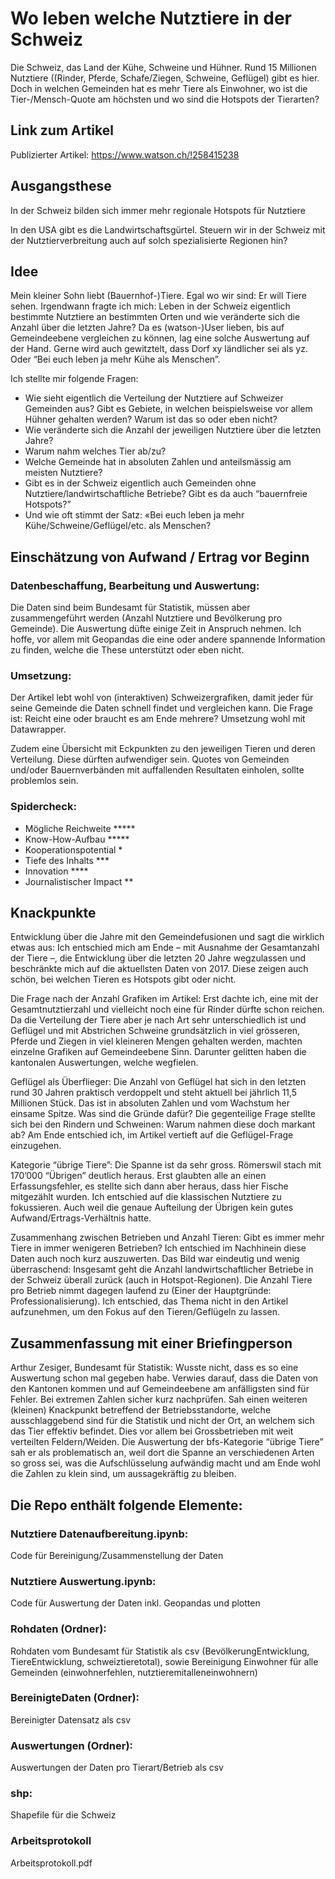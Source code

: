 # Wo leben welche Nutztiere in der Schweiz

Die Schweiz, das Land der Kühe, Schweine und Hühner. Rund 15 Millionen Nutztiere ((Rinder, Pferde, Schafe/Ziegen, Schweine, Geflügel) gibt es hier. Doch in welchen Gemeinden hat es mehr Tiere als Einwohner, wo ist die Tier-/Mensch-Quote am höchsten und wo sind die Hotspots der Tierarten?


## Link zum Artikel

Publizierter Artikel: https://www.watson.ch/!258415238


## Ausgangsthese

In der Schweiz bilden sich immer mehr regionale Hotspots für Nutztiere

In den USA gibt es die Landwirtschaftsgürtel. Steuern wir in der Schweiz mit der Nutztierverbreitung auch auf solch spezialisierte Regionen hin? 


## Idee

Mein kleiner Sohn liebt (Bauernhof-)Tiere. Egal wo wir sind: Er will Tiere sehen. Irgendwann fragte ich mich: Leben in der Schweiz eigentlich bestimmte Nutztiere an bestimmten Orten und wie veränderte sich die Anzahl über die letzten Jahre? Da es (watson-)User lieben, bis auf Gemeindeebene vergleichen zu können, lag eine solche Auswertung auf der Hand. Gerne wird auch gewitztelt, dass Dorf xy ländlicher sei als yz. Oder “Bei euch leben ja mehr Kühe als Menschen”. 

Ich stellte mir folgende Fragen:

- Wie sieht eigentlich die Verteilung der Nutztiere auf Schweizer Gemeinden aus? Gibt es Gebiete, in welchen beispielsweise vor allem Hühner gehalten werden? Warum ist das so oder eben nicht?
- Wie veränderte sich die Anzahl der jeweiligen Nutztiere über die letzten Jahre?
- Warum nahm welches Tier ab/zu?
- Welche Gemeinde hat in absoluten Zahlen und anteilsmässig am meisten Nutztiere?
- Gibt es in der Schweiz eigentlich auch Gemeinden ohne Nutztiere/landwirtschaftliche Betriebe? Gibt es da auch “bauernfreie Hotspots?”
- Und wie oft stimmt der Satz: «Bei euch leben ja mehr Kühe/Schweine/Geflügel/etc. als Menschen?


## Einschätzung von Aufwand / Ertrag vor Beginn

### Datenbeschaffung, Bearbeitung und Auswertung: 
Die Daten sind beim Bundesamt für Statistik, müssen aber zusammengeführt werden (Anzahl Nutztiere und Bevölkerung pro Gemeinde). Die Auswertung düfte einige Zeit in Anspruch nehmen. Ich hoffe, vor allem mit Geopandas die eine oder andere spannende Information zu finden, welche die These unterstützt oder eben nicht.

### Umsetzung: 
Der Artikel lebt wohl von (interaktiven) Schweizergrafiken, damit jeder für seine Gemeinde die Daten schnell findet und vergleichen kann. Die Frage ist: Reicht eine oder braucht es am Ende mehrere? Umsetzung wohl mit Datawrapper. 

Zudem eine Übersicht mit Eckpunkten zu den jeweiligen Tieren und deren Verteilung. Diese dürften aufwendiger sein. Quotes von Gemeinden und/oder Bauernverbänden mit auffallenden Resultaten einholen, sollte problemlos sein.

### Spidercheck: 
- Mögliche Reichweite *****
- Know-How-Aufbau *****
- Kooperationspotential *
- Tiefe des Inhalts ***
- Innovation ****
- Journalistischer Impact **


## Knackpunkte

Entwicklung über die Jahre mit den Gemeindefusionen und sagt die wirklich etwas aus:
Ich entschied mich am Ende – mit Ausnahme der Gesamtanzahl der Tiere –, die Entwicklung über die letzten 20 Jahre wegzulassen und beschränkte mich auf die aktuellsten Daten von 2017. Diese zeigen auch schön, bei welchen Tieren es Hotspots gibt oder nicht.
 
Die Frage nach der Anzahl Grafiken im Artikel:
Erst dachte ich, eine mit der Gesamtnutztierzahl und vielleicht noch eine für Rinder dürfte schon reichen. Da die Verteilung der Tiere aber je nach Art sehr unterschiedlich ist und Geflügel und mit Abstrichen Schweine grundsätzlich in viel grösseren, Pferde und Ziegen in viel kleineren Mengen gehalten werden, machten einzelne Grafiken auf Gemeindeebene Sinn. Darunter gelitten haben die kantonalen Auswertungen, welche wegfielen.

Geflügel als Überflieger: 
Die Anzahl von Geflügel hat sich in den letzten rund 30 Jahren praktisch verdoppelt und steht aktuell bei jährlich 11,5 Millionen Stück. Das ist in absoluten Zahlen und vom Wachstum her einsame Spitze. Was sind die Gründe dafür? Die gegenteilige Frage stellte sich bei den Rindern und Schweinen: Warum nahmen diese doch markant ab? Am Ende entschied ich, im Artikel vertieft auf die Geflügel-Frage einzugehen.

Kategorie “übrige Tiere”:
Die Spanne ist da sehr gross. Römerswil stach mit 170’000 “Übrigen” deutlich heraus. Erst glaubten alle an einen Erfassungsfehler, es stellte sich dann aber heraus, dass hier Fische mitgezählt wurden. Ich entschied auf die klassischen Nutztiere zu fokussieren. Auch weil die genaue Aufteilung der Übrigen kein gutes Aufwand/Ertrags-Verhältnis hatte.

Zusammenhang zwischen Betrieben und Anzahl Tieren:
Gibt es immer mehr Tiere in immer wenigeren Betrieben? Ich entschied im Nachhinein diese Daten auch noch kurz auszuwerten. Das Bild war eindeutig und wenig überraschend: Insgesamt geht die Anzahl landwirtschaftlicher Betriebe in der Schweiz überall zurück (auch in Hotspot-Regionen). Die Anzahl Tiere pro Betrieb nimmt dagegen laufend zu (Einer der Hauptgründe: Professionalisierung). Ich entschied, das Thema nicht in den Artikel aufzunehmen, um den Fokus auf den Tieren/Geflügeln zu lassen.


## Zusammenfassung mit einer Briefingperson

Arthur Zesiger, Bundesamt für Statistik:
Wusste nicht, dass es so eine Auswertung schon mal gegeben habe. Verwies darauf, dass die Daten von den Kantonen kommen und auf Gemeindeebene am anfälligsten sind für Fehler. Bei extremen Zahlen sicher kurz nachprüfen. Sah einen weiteren (kleinen) Knackpunkt betreffend der Betriebsstandorte, welche ausschlaggebend sind für die Statistik und nicht der Ort, an welchem sich das Tier effektiv befindet. Dies vor allem bei Grossbetrieben mit weit verteilten Feldern/Weiden. Die Auswertung der bfs-Kategorie “übrige Tiere” sah er als problematisch an, weil dort die Spanne an verschiedenen Arten so gross sei, was die Aufschlüsselung aufwändig macht und am Ende wohl die Zahlen zu klein sind, um aussagekräftig zu bleiben.

## Die Repo enthält folgende Elemente: 

### Nutztiere Datenaufbereitung.ipynb: 
Code für Bereinigung/Zusammenstellung der Daten 

### Nutztiere Auswertung.ipynb:
Code für Auswertung der Daten inkl. Geopandas und plotten

### Rohdaten (Ordner):
Rohdaten vom Bundesamt für Statistik als csv (BevölkerungEntwicklung, TiereEntwicklung, schweiztieretotal), sowie Bereinigung Einwohner für alle Gemeinden (einwohnerfehlen, nutztieremitalleneinwohnern)

### BereinigteDaten (Ordner):
Bereinigter Datensatz als csv

### Auswertungen (Ordner):
Auswertungen der Daten pro Tierart/Betrieb als csv

### shp:
Shapefile für die Schweiz

### Arbeitsprotokoll
Arbeitsprotokoll.pdf
